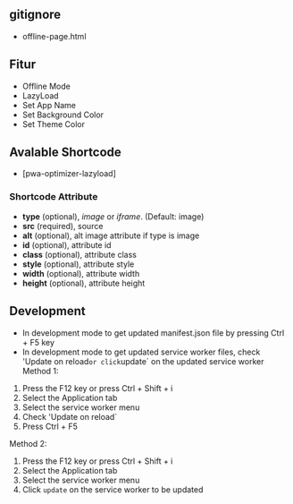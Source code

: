 ## gitignore
- offline-page.html

## Fitur
- Offline Mode
- LazyLoad
- Set App Name
- Set Background Color
- Set Theme Color

## Avalable Shortcode
- [pwa-optimizer-lazyload]

### Shortcode Attribute
- **type** (optional), *image* or *iframe*. (Default: image)
- **src** (required), source
- **alt** (optional), alt image attribute if type is image
- **id** (optional), attribute id
- **class** (optional), attribute class
- **style** (optional), attribute style
- **width** (optional), attribute width
- **height** (optional), attribute height

## Development
- In development mode to get updated manifest.json file by pressing Ctrl + F5 key
- In development mode to get updated service worker files, check 'Update on reload` or click `update` on the updated service worker
Method 1:
1. Press the F12 key or press Ctrl + Shift + i  
2. Select the Application tab
3. Select the service worker menu
4. Check 'Update on reload`
5. Press Ctrl + F5

Method 2:
1. Press the F12 key or press Ctrl + Shift + i
2. Select the Application tab
3. Select the service worker menu
4. Click `update` on the service worker to be updated